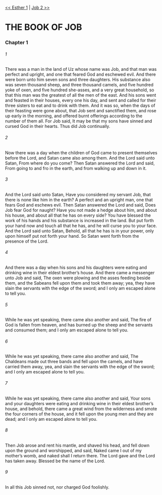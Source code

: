 [<< Esther 1](../Esther/Esther%201.md)  |  [Job 2 >>](Job%202.md)

# THE BOOK OF JOB
### Chapter 1
###### 1
There was a man in the land of Uz whose name was Job, and that man was perfect and upright, and one that feared God and eschewed evil. And there were born unto him seven sons and three daughters. His substance also was seven thousand sheep, and three thousand camels, and five hundred yoke of oxen, and five hundred she-asses, and a very great household, so that this man was the greatest of all the men of the east. And his sons went and feasted in their houses, every one his day, and sent and called for their three sisters to eat and to drink with them. And it was so, when the days of their feasting were gone about, that Job sent and sanctified them, and rose up early in the morning, and offered burnt offerings according to the number of them all. For Job said, It may be that my sons have sinned and cursed God in their hearts. Thus did Job continually.

###### 2
Now there was a day when the children of God came to present themselves before the Lord, and Satan came also among them. And the Lord said unto Satan, From where do you come? Then Satan answered the Lord and said, From going to and fro in the earth, and from walking up and down in it.

###### 3
And the Lord said unto Satan, Have you considered my servant Job, that there is none like him in the earth? A perfect and an upright man, one that fears God and eschews evil. Then Satan answered the Lord and said, Does Job fear God for naught? Have you not made a hedge about him, and about his house, and about all that he has on every side? You have blessed the work of his hands and his substance is increased in the land. But put forth your hand now and touch all that he has, and he will curse you to your face. And the Lord said unto Satan, Behold, all that he has is in your power, only upon himself put not forth your hand. So Satan went forth from the presence of the Lord.

###### 4
And there was a day when his sons and his daughters were eating and drinking wine in their eldest brother’s house. And there came a messenger unto Job and said, The oxen were plowing and the asses feeding beside them, and the Sabeans fell upon them and took them away; yea, they have slain the servants with the edge of the sword; and I only am escaped alone to tell you.

###### 5
While he was yet speaking, there came also another and said, The fire of God is fallen from heaven, and has burned up the sheep and the servants and consumed them; and I only am escaped alone to tell you.

###### 6
While he was yet speaking, there came also another and said, The Chaldeans made out three bands and fell upon the camels, and have carried them away, yea, and slain the servants with the edge of the sword; and I only am escaped alone to tell you.

###### 7
While he was yet speaking, there came also another and said, Your sons and your daughters were eating and drinking wine in their eldest brother’s house, and behold, there came a great wind from the wilderness and smote the four corners of the house, and it fell upon the young men and they are dead; and I only am escaped alone to tell you.

###### 8
Then Job arose and rent his mantle, and shaved his head, and fell down upon the ground and worshipped, and said, Naked came I out of my mother’s womb, and naked shall I return there. The Lord gave and the Lord has taken away. Blessed be the name of the Lord.

###### 9
In all this Job sinned not, nor charged God foolishly.